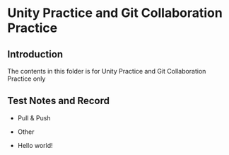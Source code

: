 # Unity Practice and Git Collaboration Practice

## Introduction
The contents in this folder is for Unity Practice and Git Collaboration Practice only

## Test Notes and Record
- Pull & Push

- Other

- Hello world!
